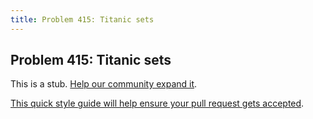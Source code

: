```yaml
---
title: Problem 415: Titanic sets
---
```

## Problem 415: Titanic sets

This is a stub. <a href='https://github.com/freecodecamp/guides/tree/master/src/pages/certifications/coding-interview-prep/project-euler/problem-415-titanic-sets/index.md' target='_blank' rel='nofollow'>Help our community expand it</a>.

<a href='https://github.com/freecodecamp/guides/blob/master/README.md' target='_blank' rel='nofollow'>This quick style guide will help ensure your pull request gets accepted</a>.

<!-- The article goes here, in GitHub-flavored Markdown. Feel free to add YouTube videos, images, and CodePen/JSBin embeds  -->
